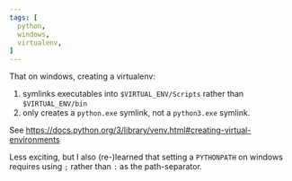 ```yaml
---
tags: [
  python,
  windows,
  virtualenv,
]
---
```

That on windows, creating a virtualenv:
1. symlinks executables into `$VIRTUAL_ENV/Scripts` rather than `$VIRTUAL_ENV/bin`
2. only creates a `python.exe` symlink, not a `python3.exe` symlink.

See https://docs.python.org/3/library/venv.html#creating-virtual-environments

Less exciting, but I also (re-)learned that setting a `PYTHONPATH` on windows requires using `;` rather than `:` as the path-separator.

